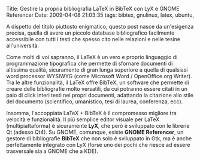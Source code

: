 Title: Gestire la propria bibliografia LaTeX in BibTeX con LyX e GNOME Referencer
Date:  2009-04-08 21:03:35
tags: bibtex, gnulinux, latex, ubuntu,

A dispetto del titolo
piuttosto enigmatico, questo post nasce da un'esigenza precisa, quella di
avere un piccolo database bibliografico facilmente accessibile con tutti i
testi che spesso cito nelle relazioni e nelle tesine all'università.


Come molti di voi sapranno, il LaTeX è un vero e proprio linguaggio di
programmazione tipografica che permette di sfornare documenti di altissima
qualità, sicuramente di gran lunga superiore a quella di qualsiasi word
processor WYSIWYG (come Microsoft Word / OpenOffice.org Writer). Tra le altre
funzionalità, il LaTeX offre BibTeX, un software che permette di creare delle
bibliografie molto versatili, da cui potranno essere citati in un paio di
click interi testi nei propri documenti, adattando la citazione allo stile del
documento (scientifico, umanistico, tesi di laurea, conferenza, ecc).


Insomma, l'accoppiata LaTeX + BibTeX è il compromesso migliore tra velocità e
funzionalità. Il più semplice editor visuale per LaTeX (multipiattaforma) è
sicuramente **LyX**, che però è sviluppato con le librerie Qt (adesso Qt4).
Su GNOME, comunque, esiste **GNOME Referencer**, un gestore di bibliografie
**BibTeX** che non solo è sviluppato in Gtk, ma è anche perfettamente
integrato con LyX (forse uno dei pochi che riesce ad essere trasversale sia a
GNOME che a KDE).

